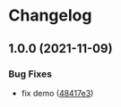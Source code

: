 # Changelog

## 1.0.0 (2021-11-09)


### Bug Fixes

* fix demo ([48417e3](https://www.github.com/kissmybutton/motorcortex-cv/commit/48417e307f0db9db27ef7da41e9779f5b59e1268))

